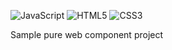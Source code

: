![JavaScript](https://img.shields.io/badge/javascript-%23323330.svg?style=plastic&logo=appveyor&logo=javascript&logoColor=%23F7DF1E)
![HTML5](https://img.shields.io/badge/html5-%23E34F26.svg?style=plastic&logo=appveyor&logo=html5&logoColor=white)
![CSS3](https://img.shields.io/badge/css3-%231572B6.svg?style=plastic&logo=appveyor&logo=css3&logoColor=white)

Sample pure web component project
